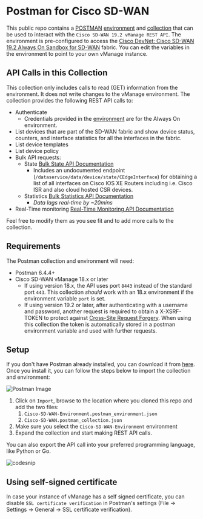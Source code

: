 # Postman for Cisco SD-WAN

This public repo contains a [POSTMAN](https://getpostman.com) [environment](Cisco-SD-WAN-Environment.postman_environment.json) and [collection](Cisco-SD-WAN.postman_collection.json) that can be used to interact with the `Cisco SD-WAN 19.2 vManage REST API`. The environment is pre-configured to access the [Cisco DevNet: Cisco SD-WAN 19.2 Always On Sandbox for SD-WAN](https://sandbox-sdwan-1.cisco.com) fabric. You can edit the variables in the environment to point to your own vManage instance.

## API Calls in this Collection

This collection only includes calls to read (GET) information from the environment. It does not write changes to the vManage environment. The collection provides the following REST API calls to:

- Authenticate
  - Credentials provided in the [environment](Cisco-SD-WAN-Environment.postman_environment.json) are for the Always On environment.
- List devices that are part of the SD-WAN fabric and show device status, counters, and interface statistics for all the interfaces in the fabric.
- List device templates
- List device policy
- Bulk API requests:
  - State [Bulk State API Documentation](https://sdwan-docs.cisco.com/Product_Documentation/Command_Reference/Command_Reference/vManage_REST_APIs/Bulk_APIs/Overview_of_Bulk_API_Operations)
    - Includes an undocumented endpoint (`/dataservice/data/device/state/CEdgeInterface`) for obtaining a list of all interfaces on Cisco IOS XE Routers including i.e. Cisco ISR and also cloud hosted CSR devices.
  - Statistics [Bulk Statistics API Documentation](https://sdwan-docs.cisco.com/Product_Documentation/Command_Reference/Command_Reference/vManage_REST_APIs/Bulk_APIs/Statistics)
    - _Data lags real-time by ~20mins_
- Real-Time monitoring [Real-Time Monitoring API Documentation](https://sdwan-docs.cisco.com/Product_Documentation/Command_Reference/Command_Reference/vManage_REST_APIs/Real-Time_Monitoring_APIs)

Feel free to modify them as you see fit and to add more calls to the collection.

## Requirements

The Postman collection and environment will need:

- Postman 6.4.4+
- Cisco SD-WAN vManage 18.x or later
  - If using version 18.x, the API uses port `8443` instead of the standard port `443`. This collection _should_ work with an 18.x environment if the environment variable `port` is set.
  - If using version 19.2 or later, after authenticating with a username and password, another request is required to obtain a X-XSRF-TOKEN to protect against [Cross-Site Request Forgery](https://www.cisco.com/c/en/us/td/docs/routers/sdwan/configuration/sdwan-xe-gs-book/cisco-sd-wan-API-cross-site-request-forgery-prevention.html). When using this collection the token is automatically stored in a postman environment variable and used with further requests.

## Setup

If you don't have Postman already installed, you can download it from [here](https://getpostman.com). Once you install it, you can follow the steps below to import the collection and environment:

![Postman Image](./postman.png)

1. Click on `Import`, browse to the location where you cloned this repo and add the two files:
    1. `Cisco-SD-WAN-Environment.postman_environment.json`
    2. `Cisco-SD-WAN.postman_collection.json`
2. Make sure you select the `Cisco-SD-WAN-Environment` environment
3. Expand the collection and start making REST API calls.

You can also export the API call into your preferred programming language, like Python or Go.

![codesnip](./code_snip.png)

## Using self-signed certificate

In case your instance of vManage has a self signed certificate, you can disable `SSL certificate verification` in Postman's settings (File -> Settings -> General -> SSL certificate verification).
